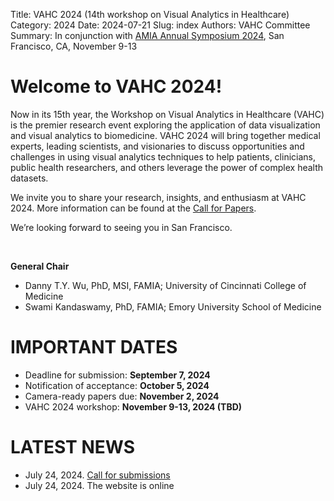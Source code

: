 Title: VAHC 2024 (14th workshop on Visual Analytics in Healthcare)
Category: 2024
Date: 2024-07-21
Slug: index
Authors: VAHC Committee
Summary: In conjunction with [AMIA Annual Symposium 2024](https://amia.org/education-events/amia-2024-annual-symposium), San Francisco, CA, November 9-13


Welcome to VAHC 2024!
=====================

Now in its 15th year, the Workshop on Visual Analytics in Healthcare (VAHC) is the premier research event exploring the application of data visualization and visual analytics to biomedicine. VAHC 2024 will bring together medical experts, leading scientists, and visionaries to discuss opportunities and challenges in using visual analytics techniques to help patients, clinicians, public health researchers, and others leverage the power of complex health datasets.

We invite you to share your research, insights, and enthusiasm at VAHC 2024. More information can be found at the [Call for Papers](./call-for-papers.html).

We’re looking forward to seeing you in San Francisco.

<br>

**General Chair**

- Danny T.Y. Wu, PhD, MSI, FAMIA; University of Cincinnati College of Medicine
- Swami Kandaswamy, PhD, FAMIA; Emory University School of Medicine



IMPORTANT DATES
===============

- Deadline for submission: **September 7, 2024**
- Notification of acceptance: **October 5, 2024**
- Camera-ready papers due: **November 2, 2024**
- VAHC 2024 workshop: **November 9-13, 2024 (TBD)**



LATEST NEWS
===========
- July 24, 2024. [Call for submissions](./call-for-papers.html)
- July 24, 2024. The website is online 
